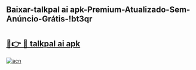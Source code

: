 
## Baixar-talkpal ai apk-Premium-Atualizado-Sem-Anúncio-Grátis-!bt3qr

# <h2><a href="https://andorid.site?title=talkpal_ai_apk&ref=27">🔗👉 🔴 talkpal ai apk</a></h2>

[![acn](https://github.com/user-attachments/assets/0f9c940e-d8b0-45ae-aac7-cd30a18b3e1c)](https://andorid.site?title=talkpal_ai_apk&ref=27)

